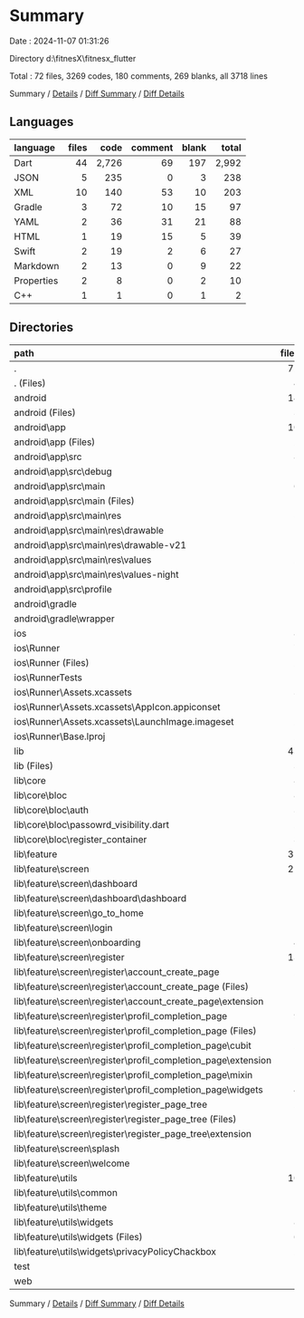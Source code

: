 # Summary

Date : 2024-11-07 01:31:26

Directory d:\\fitnesX\\fitnesx_flutter

Total : 72 files,  3269 codes, 180 comments, 269 blanks, all 3718 lines

Summary / [Details](details.md) / [Diff Summary](diff.md) / [Diff Details](diff-details.md)

## Languages
| language | files | code | comment | blank | total |
| :--- | ---: | ---: | ---: | ---: | ---: |
| Dart | 44 | 2,726 | 69 | 197 | 2,992 |
| JSON | 5 | 235 | 0 | 3 | 238 |
| XML | 10 | 140 | 53 | 10 | 203 |
| Gradle | 3 | 72 | 10 | 15 | 97 |
| YAML | 2 | 36 | 31 | 21 | 88 |
| HTML | 1 | 19 | 15 | 5 | 39 |
| Swift | 2 | 19 | 2 | 6 | 27 |
| Markdown | 2 | 13 | 0 | 9 | 22 |
| Properties | 2 | 8 | 0 | 2 | 10 |
| C++ | 1 | 1 | 0 | 1 | 2 |

## Directories
| path | files | code | comment | blank | total |
| :--- | ---: | ---: | ---: | ---: | ---: |
| . | 72 | 3,269 | 180 | 269 | 3,718 |
| . (Files) | 4 | 47 | 31 | 28 | 106 |
| android | 14 | 213 | 61 | 25 | 299 |
| android (Files) | 3 | 41 | 2 | 9 | 52 |
| android\\app | 10 | 167 | 59 | 15 | 241 |
| android\\app (Files) | 2 | 88 | 8 | 7 | 103 |
| android\\app\\src | 8 | 79 | 51 | 8 | 138 |
| android\\app\\src\\debug | 1 | 3 | 4 | 1 | 8 |
| android\\app\\src\\main | 6 | 73 | 43 | 6 | 122 |
| android\\app\\src\\main (Files) | 1 | 41 | 11 | 0 | 52 |
| android\\app\\src\\main\\res | 5 | 32 | 32 | 6 | 70 |
| android\\app\\src\\main\\res\\drawable | 1 | 4 | 7 | 2 | 13 |
| android\\app\\src\\main\\res\\drawable-v21 | 1 | 4 | 7 | 2 | 13 |
| android\\app\\src\\main\\res\\values | 2 | 15 | 9 | 1 | 25 |
| android\\app\\src\\main\\res\\values-night | 1 | 9 | 9 | 1 | 19 |
| android\\app\\src\\profile | 1 | 3 | 4 | 1 | 8 |
| android\\gradle | 1 | 5 | 0 | 1 | 6 |
| android\\gradle\\wrapper | 1 | 5 | 0 | 1 | 6 |
| ios | 8 | 229 | 4 | 13 | 246 |
| ios\\Runner | 7 | 222 | 2 | 9 | 233 |
| ios\\Runner (Files) | 2 | 13 | 0 | 3 | 16 |
| ios\\RunnerTests | 1 | 7 | 2 | 4 | 13 |
| ios\\Runner\\Assets.xcassets | 3 | 148 | 0 | 4 | 152 |
| ios\\Runner\\Assets.xcassets\\AppIcon.appiconset | 1 | 122 | 0 | 1 | 123 |
| ios\\Runner\\Assets.xcassets\\LaunchImage.imageset | 2 | 26 | 0 | 3 | 29 |
| ios\\Runner\\Base.lproj | 2 | 61 | 2 | 2 | 65 |
| lib | 43 | 2,712 | 59 | 190 | 2,961 |
| lib (Files) | 3 | 125 | 27 | 13 | 165 |
| lib\\core | 8 | 220 | 6 | 52 | 278 |
| lib\\core\\bloc | 8 | 220 | 6 | 52 | 278 |
| lib\\core\\bloc\\auth | 3 | 169 | 6 | 24 | 199 |
| lib\\core\\bloc\\passowrd_visibility.dart | 2 | 11 | 0 | 4 | 15 |
| lib\\core\\bloc\\register_container | 3 | 40 | 0 | 24 | 64 |
| lib\\feature | 32 | 2,367 | 26 | 125 | 2,518 |
| lib\\feature\\screen | 22 | 1,937 | 2 | 85 | 2,024 |
| lib\\feature\\screen\\dashboard | 1 | 0 | 0 | 1 | 1 |
| lib\\feature\\screen\\dashboard\\dashboard | 1 | 0 | 0 | 1 | 1 |
| lib\\feature\\screen\\go_to_home | 1 | 92 | 0 | 5 | 97 |
| lib\\feature\\screen\\login | 1 | 304 | 0 | 10 | 314 |
| lib\\feature\\screen\\onboarding | 4 | 324 | 0 | 17 | 341 |
| lib\\feature\\screen\\register | 13 | 997 | 2 | 42 | 1,041 |
| lib\\feature\\screen\\register\\account_create_page | 2 | 327 | 2 | 8 | 337 |
| lib\\feature\\screen\\register\\account_create_page (Files) | 1 | 292 | 2 | 6 | 300 |
| lib\\feature\\screen\\register\\account_create_page\\extension | 1 | 35 | 0 | 2 | 37 |
| lib\\feature\\screen\\register\\profil_completion_page | 9 | 438 | 0 | 26 | 464 |
| lib\\feature\\screen\\register\\profil_completion_page (Files) | 1 | 152 | 0 | 4 | 156 |
| lib\\feature\\screen\\register\\profil_completion_page\\cubit | 2 | 14 | 0 | 2 | 16 |
| lib\\feature\\screen\\register\\profil_completion_page\\extension | 1 | 40 | 0 | 3 | 43 |
| lib\\feature\\screen\\register\\profil_completion_page\\mixin | 1 | 26 | 0 | 4 | 30 |
| lib\\feature\\screen\\register\\profil_completion_page\\widgets | 4 | 206 | 0 | 13 | 219 |
| lib\\feature\\screen\\register\\register_page_tree | 2 | 232 | 0 | 8 | 240 |
| lib\\feature\\screen\\register\\register_page_tree (Files) | 1 | 123 | 0 | 4 | 127 |
| lib\\feature\\screen\\register\\register_page_tree\\extension | 1 | 109 | 0 | 4 | 113 |
| lib\\feature\\screen\\splash | 1 | 112 | 0 | 5 | 117 |
| lib\\feature\\screen\\welcome | 1 | 108 | 0 | 5 | 113 |
| lib\\feature\\utils | 10 | 430 | 24 | 40 | 494 |
| lib\\feature\\utils\\common | 1 | 20 | 20 | 12 | 52 |
| lib\\feature\\utils\\theme | 1 | 13 | 0 | 1 | 14 |
| lib\\feature\\utils\\widgets | 8 | 397 | 4 | 27 | 428 |
| lib\\feature\\utils\\widgets (Files) | 6 | 332 | 4 | 21 | 357 |
| lib\\feature\\utils\\widgets\\privacyPolicyChackbox | 2 | 65 | 0 | 6 | 71 |
| test | 1 | 14 | 10 | 7 | 31 |
| web | 2 | 54 | 15 | 6 | 75 |

Summary / [Details](details.md) / [Diff Summary](diff.md) / [Diff Details](diff-details.md)